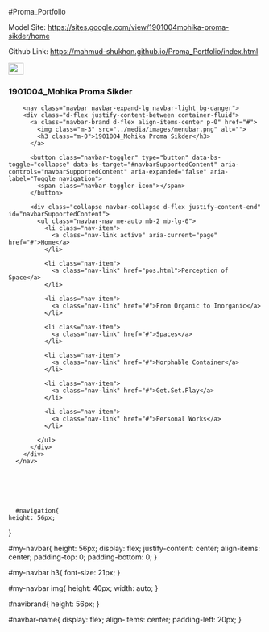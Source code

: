 #Proma_Portfolio

Model Site: https://sites.google.com/view/1901004mohika-proma-sikder/home

Github Link: https://mahmud-shukhon.github.io/Proma_Portfolio/index.html

<nav class="navbar navbar-light bg-black">
            <div id="navbar-name" class="container m-0">
              <a class="navbar-brand" href="#">
                <img src="../media/images/menubar.png" alt="" width="30" height="24">
              </a>
              <h3>1901004_Mohika Proma Sikder</h3>
            </div>
        </nav>



        <nav class="navbar navbar-expand-lg navbar-light bg-danger">
        <div class="d-flex justify-content-between container-fluid">
          <a class="navbar-brand d-flex align-items-center p-0" href="#">
            <img class="m-3" src="../media/images/menubar.png" alt="">
            <h3 class="m-0">1901004_Mohika Proma Sikder</h3>
          </a>

          <button class="navbar-toggler" type="button" data-bs-toggle="collapse" data-bs-target="#navbarSupportedContent" aria-controls="navbarSupportedContent" aria-expanded="false" aria-label="Toggle navigation">
            <span class="navbar-toggler-icon"></span>
          </button>
          
          <div class="collapse navbar-collapse d-flex justify-content-end" id="navbarSupportedContent">
            <ul class="navbar-nav me-auto mb-2 mb-lg-0">
              <li class="nav-item">
                <a class="nav-link active" aria-current="page" href="#">Home</a>
              </li>

              <li class="nav-item">
                <a class="nav-link" href="pos.html">Perception of Space</a>
              </li>
              
              <li class="nav-item">
                <a class="nav-link" href="#">From Organic to Inorganic</a>
              </li>
              
              <li class="nav-item">
                <a class="nav-link" href="#">Spaces</a>
              </li>

              <li class="nav-item">
                <a class="nav-link" href="#">Morphable Container</a>
              </li>

              <li class="nav-item">
                <a class="nav-link" href="#">Get.Set.Play</a>
              </li>
              
              <li class="nav-item">
                <a class="nav-link" href="#">Personal Works</a>
              </li>
              
            </ul>
          </div>
        </div>
      </nav>






      #navigation{
    height: 56px;
}

#my-navbar{
    height: 56px;
    display: flex;
    justify-content: center;
    align-items: center;
    padding-top: 0;
    padding-bottom: 0;
}

#my-navbar h3{
    font-size: 21px;
}

#my-navbar img{
    height: 40px;
    width: auto;
}

#navibrand{
    height: 56px;
}

#navbar-name{
    display: flex;
    align-items: center;
    padding-left: 20px;
}